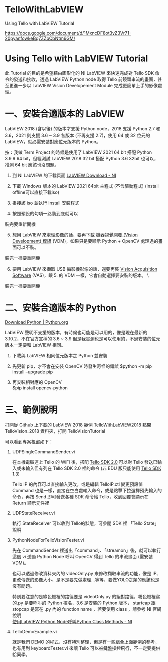 # TelloWithLabVIEW
Using Tello with LabVIEW Tutorial

https://docs.google.com/document/d/1MxncDF8ot3yZ3Vr71-20pyanfowkeBq7ZZbCbNtm6GM/


# Using Tello with LabVIEW Tutorial 


此 Tutorial 的目的是希望藉由圖形化的 NI LabVIEW 來快速完成對 Tello SDK 命令的發送和接收，透過 LabVIEW Python node 取得 Tello 前鏡頭串流的畫面，甚至更進一步以 LabVIEW Vision Developement Module 完成更簡單上手的影像處理。 



# 一、安裝合適版本的 LabVIEW

LabVIEW 2018 (含以後) 的版本才支援 Python node，2018 支援 Python 2.7 和 3.6，2021 則支援 3.6 ~ 3.9 各版本 (不再支援 2.7)，使用 64 或 32 位元的 LabVIEW，就必需安裝對應位元版本的 Python。

按：我做 Term Project 的時候是使用了 LabVIEW 2021 64 bit 搭配 Python 3.9.9 64 bit，但經測試 LabVIEW 2018 32 bit 搭配 Python 3.6 32bit 也可以，推測 64 bit 應該也沒問題。



1. 到 NI LabVIEW 的下載頁面 
[LabVIEW Download - NI](https://www.ni.com/zh-tw/support/downloads/software-products/download.labview.html#) 

2. 下載 Windows 版本的 LabVIEW 2021 64bit 主程式 (不含驅動程式) 
(Install offline可以直接下載iso)    

3. 掛接該 iso 並執行 Install 安裝程式 

4. 按照預設的勾項一路裝到底就可以 


裝完要重新開機

5. 想用 LabVIEW 來處理影像的話，要再下載 [機器視覺開發 (Vision Development) 模組](https://www.ni.com/zh-tw/support/downloads/software-products/download.vision-development-module.html#) (VDM)，如果只是要顯示 Python + OpenCV 處理過的畫面可以不裝。 


裝完一樣要重開機 



6. 要用 LabVIEW 來擷取 USB 攝影機影像的話，還要再裝 [Vision Acquisition Software](https://www.ni.com/zh-tw/support/downloads/drivers/download.vision-acquisition-software.html#) (VAS)，跟 5. 的 VDM 一樣，它會自動選擇要安裝的版本。 \
 
裝完一樣要重開機


# 二、安裝合適版本的 Python

[Download Python | Python.org](https://www.python.org/downloads/)


LabVIEW 聲明不支援的版本，有時候也可能是可以用的，像是現在最新的3.10.2，不在官方宣稱的 3.6 ~ 3.9 但是我實測也是可以使用的，不過安裝的位元版本一定要和 LabVIEW 相同。



1. 下載與 LabVIEW 相同位元版本之 Python 並安裝
2. 先更新 pip，才不會在安裝 OpenCV 時發生奇怪的錯誤
 $python -m pip install –upgrade pip 
   
3. 再安裝相對應的 OpenCV  
$pip install opencv-python 



# 三、範例說明

 
打開從 Github 上下載的 LabVIEW 2018 範例 [TelloWithLabVIEW2018](https://github.com/JohnGDR08g/TelloWithLabVIEW) 點開 TelloVision_2018 資料夾，打開 TelloVisionTutorial 


 
可以看到專案視窗如下： 



1. UDPSingleCommandSender.vi 

    在本機電腦連上 Tello 的 WiFi 後，搭配 [Tello SDK 2.0](https://dl-cdn.ryzerobotics.com/downloads/Tello/Tello_SDK_2.0_使用说明.pdf) 可以對 Tello 發送已輸入或未輸入但有列在 Tello SDK 2.0 裡的命令 (非 EDU 版只能使用 [Tello SDK](https://dl-cdn.ryzerobotics.com/downloads/tello/20180910/Tello%20SDK%20Documentation%20EN_1.3.pdf) 1.3) 
 
    Tello IP 的內容可以直接輸入更改，或是編輯 TelloIP.ctl 變更預設值
    Command 也是一樣，直接在空白處輸入命令，或是點擊下拉選擇預先輸入的命令，再按 Send 即可發送各種 SDK 命令給 Tello，收到回覆會顯示在 Return 顯示元件裡

2. UDPStateReceiver.vi


    執行 StateReceiver 可以收到 Tello的狀態，可參閱 SDK 裡 「Tello State」說明

  

3. PythonNodeForTelloVisionTester.vi


    先在 CommandSender 裡送出「command」、「streamon」後，就可以執行這個 vi 透過 Python Node 呼叫 OpenCV 得到 Tello 的串流畫面 (需安裝 VDM)。

    也可以透過修改資料夾內的 videoOnly.py 來修改擷取串流的功能，像是 IP、更改傳送的影像大小、是不是要先做處理…等等，要做YOLO之類的應該也是沒有問題。

    特別要注意的是綠色框裡的路徑要是 videoOnly.py 的絕對路徑，粉色框裡寫的.py 是要呼叫的 Python 檔名，3.6 是安裝的 Python 版本， startcap 跟 stopcap 是寫在 .py 內的 function name ，若要使用 class ，請參考 NI 官網說明  
[使用LabVIEW Python Node呼叫Python Class Methods - NI](https://knowledge.ni.com/KnowledgeArticleDetails?id=kA00Z0000019UFmSAM&l=zh-TW)



4. TelloDemoExample.vi

    就是我們 DEMO 的程式，沒有特別整理，但是有一些組合上面範例的參考，也有用到 keyboardTester.vi 來讓 Tello 可以被鍵盤操控飛行，不一定要提供給同學。 

